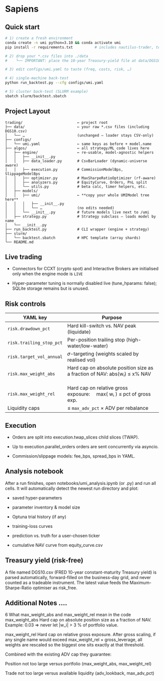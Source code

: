 Sapiens
=============================

Quick start
-----------

```bash
# 1) create a fresh environment
conda create -n umi python=3.10 && conda activate umi
pip install -r requirements.txt          # includes nautilus-trader, torch, ccxt

# 2) drop your *.csv files into ./data
#    └── IMPORTANT: place the 10-year Treasury-yield file at data/DGS10.csv

# 3) edit configs/umi.yaml to taste (freq, costs, risk, …)

# 4) single-machine back-test
python run_backtest.py --cfg configs/umi.yaml

# 5) cluster back-test (SLURM example)
sbatch slurm/backtest.sbatch
```

## Project Layout

```
trading/                         ← project root
├── data/                        ← your raw *.csv files (including DGS10.csv)
│   └── …                        (unchanged – loader stays CSV-only)
├── configs/
│   └── umi.yaml                 ← same keys as before + model.name
├── algos/                       ← all strategy/ML code lives here
│   ├── engine/                  ← re-usable, model-agnostic helpers
│   │   ├── __init__.py
│   │   ├── data_loader.py       # CsvBarLoader (dynamic-universe aware)
│   │   ├── execution.py         # CommissionModelBps, SlippageModelBps
│   │   ├── optimizer.py         # MaxSharpeRatioOptimizer (rf-aware)
│   │   ├── analyzers.py         # EquityCurve, Orders, PnL split
│   │   └── utils.py             # beta calc, timer helpers, etc.
│   ├── models/
│   │   ├── umi/                 ← **copy your whole UMIModel tree here**
│   │   │   ├── __init__.py
│   │   │   └── …                (no edits needed)
│   │   └── __init__.py          # future models live next to /umi
│   ├── strategy.py              # Strategy subclass – loads model by name
│   └── __init__.py
├── run_backtest.py              # CLI wrapper (engine + strategy)
├── slurm/
│   └── backtest.sbatch          # HPC template (array shards)
└── README.md
```

## Live trading 
- Connectors for CCXT (crypto spot) and Interactive Brokers are initialised only when the engine mode is `LIVE`

- Hyper-parameter tuning is normally disabled live (tune_hparams: false);
SQLite storage remains but is unused.

## Risk controls

| YAML key                 | Purpose                                           |    
| ------------------------ | ------------------------------------------------- | 
| `risk.drawdown_pct`      | Hard kill-switch vs. NAV peak (liquidate)         | 
| `risk.trailing_stop_pct` | Per-position trailing stop (high-water/low-water) |    
| `risk.target_vol_annual` | 𝜎-targeting (weights scaled by realised vol)      | 
| `risk.max_weight_abs`    | Hard cap on absolute position size as a fraction of NAV:  abs(wᵢ)  ≤ x% NAV                |   
| `risk.max_weight_rel`    | Hard cap on relative gross exposure:  max( wᵢ ) ≤ pct of gross exp.      |
| Liquidity caps           | ≤ `max_adv_pct` × ADV per rebalance               |

## Execution
- Orders are split into execution.twap_slices child slices (TWAP).

- Up to execution.parallel_orders orders are sent concurrently via asyncio.

- Commission/slippage models: fee_bps, spread_bps in YAML.


## Analysis notebook
After a run finishes, open notebooks/umi_analysis.ipynb (or .py) and run all cells. It will automatically detect the newest run directory and plot:

- saved hyper-parameters

- parameter inventory & model size

- Optuna trial history (if any)

- training-loss curves

- prediction vs. truth for a user-chosen ticker

- cumulative NAV curve from equity_curve.csv


## Treasury yield (risk-free)
A file named DGS10.csv (FRED 10-year constant-maturity Treasury yield) is parsed automatically, forward-filled on the business-day grid, and never counted as a tradeable instrument. The latest value feeds the Maximum-Sharpe-Ratio optimiser as risk_free.


## Additional Notes ....
6 What max_weight_abs and max_weight_rel mean in the code
max_weight_abs
Hard cap on absolute position size as a fraction of NAV.
Example: 0.03 ⇒ never let |w_i| > 3 % of portfolio value.

max_weight_rel
Hard cap on relative gross exposure.
After gross scaling, if any single name would exceed
max_weight_rel × gross_leverage, all weights are rescaled so the
biggest one sits exactly at that threshold.

Combined with the existing ADV cap they guarantee:

Position not too large versus portfolio (max_weight_abs, max_weight_rel)

Trade not too large versus available liquidity (adv_lookback, max_adv_pct)


